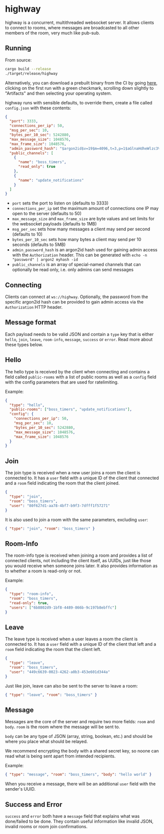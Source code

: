 # highway

highway is a concurrent, multithreaded websocket server. It allows clients to connect to rooms, where messages are broadcasted to all other members of the room, very much like pub-sub.

## Running

From source:

```sh
cargo build --release
./target/release/highway
```

Alternatively, you can download a prebuilt binary from the CI by going [here](https://github.com/Nadybot/highway/actions), clicking on the first run with a green checkmark, scrolling down slightly to "Artifacts" and then selecting your operating system.

highway runs with sensible defaults, to override them, create a file called `config.json` with these contents:

```json
{
  "port": 3333,
  "connections_per_ip": 50,
  "msg_per_sec": 10,
  "bytes_per_10_sec": 5242880,
  "max_message_size": 1048576,
  "max_frame_size": 1048576,
  "admin_password_hash": "$argon2id$v=19$m=4096,t=3,p=1$aGlnaHdheWlzc3VwcmVtZQ$KppnM084YRY1MkzMPteCzn+QF30mwFl9qIuwHUOsGfE",
  "public_channels": [
    {
      "name": "boss_timers",
      "read_only": true
    },
    {
      "name": "update_notifications"
    }
  ]
}
```

- `port` sets the port to listen on (defaults to 3333)
- `connections_per_ip` set the maximum amount of connections one IP may open to the server (defaults to 50)
- `max_message_size` and `max_frame_size` are byte values and set limits for the websocket payloads (defaults to 1MB)
- `msg_per_sec` sets how many messages a client may send per second (defaults to 10)
- `bytes_per_10_sec` sets how many bytes a client may send per 10 seconds (defaults to 5MB)
- `admin_password_hash` is an argon2id hash used for gaining admin access with the `Authorization` header. This can be generated with `echo -n "password" | argon2 myhash -id`
- `public_channels` is an array of special-named channels that can optionally be read only, i.e. only admins can send messages

## Connecting

Clients can connect at `ws://highway`. Optionally, the password from the specific argon2id hash can be provided to gain admin access via the `Authorization` HTTP header.

## Message format

Each payload needs to be valid JSON and contain a `type` key that is either `hello`, `join`, `leave`, `room-info`, `message`, `success` or `error`.
Read more about these types below.

## Hello

The hello type is received by the client when connecting and contains a field called `public-rooms` with a list of public rooms as well as a `config` field with the config parameters that are used for ratelimiting.

Example:

```json
{
  "type": "hello",
  "public-rooms": ["boss_timers", "update_notifications"],
  "config": {
    "connections_per_ip": 50,
    "msg_per_sec": 10,
    "bytes_per_10_sec": 5242880,
    "max_message_size": 1048576,
    "max_frame_size": 1048576
  }
}
```

## Join

The join type is received when a new user joins a room the client is connected to. It has a `user` field with a unique ID of the client that connected and a `room` field indicating the room that the client joined.

```json
{
  "type": "join",
  "room": "boss_timers",
  "user": "80f627d1-aa78-4bf7-b9f3-7dfff1f57271"
}
```

It is also used to join a room with the same parameters, excluding `user`:

```json
{ "type": "join", "room": "boss_timers" }
```

## Room-Info

The room-info type is received when joining a room and provides a list of connected clients, not including the client itself, as UUIDs, just like those you would receive when someone joins later. It also provides information as to whether a room is read-only or not.

Example:

```json
{
  "type": "room-info",
  "room": "boss_timers",
  "read-only": true,
  "users": ["6b8802d9-1bf8-4489-866b-9c197b8ebffc"]
}
```

## Leave

The leave type is received when a user leaves a room the client is connected to. It has a `user` field with a unique ID of the client that left and a `room` field indicating the room that the client left.

```json
{
  "type": "leave",
  "room": "boss_timers",
  "user": "449c6639-0023-4262-a0b3-453e601d344a"
}
```

Just like join, leave can also be sent to the server to leave a room:

```json
{ "type": "leave", "room": "boss_timers" }
```

## Message

Messages are the core of the server and require two more fields: `room` and `body`. `room` is the room where the message will be sent to.

`body` can be any type of JSON (array, string, boolean, etc.) and should be where you place what should be relayed.

We recommend encrypting the body with a shared secret key, so noone can read what is being sent apart from intended recipients.

Example:

```json
{ "type": "message", "room": "boss_timers", "body": "hello world" }
```

When you receive a message, there will be an additional `user` field with the sender's UUID.

## Success and Error

`success` and `error` both have a `message` field that explains what was done/failed to be done. They contain useful information like invalid JSON, invalid rooms or room join confirmations.
